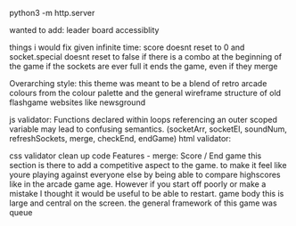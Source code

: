 
python3 -m http.server

wanted to add: 
    leader board
    accessiblity

things i would fix given infinite time:
    score doesnt reset to 0 and socket.special doesnt reset to false if there is a combo at the beginning of the game
    if the sockets are ever full it ends the game, even if they merge

Overarching style:
    this theme was meant to be a blend of retro arcade colours from the colour palette and the general wireframe structure of old flashgame websites like newsground

js validator: 
    Functions declared within loops referencing an outer scoped variable may lead to confusing semantics. (socketArr, socketEl, soundNum, refreshSockets, merge, checkEnd, endGame)
html validator:
    
css validator
clean up code
Features - merge:
    Score / End game
        this section is there to add a competitive aspect to the game. to make it feel like youre playing against everyone else by being able to compare highscores like in the arcade game age. However if you start off poorly or make a mistake I thought it would be useful to be able to restart. 
    game body
        this is large and central on the screen. the general framework of this game was
    queue